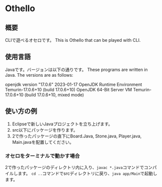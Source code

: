 # Othello

## 概要
CLIで遊べるオセロです。
This is Othello that can be played with CLI.

## 使用言語
Javaです。バージョンは以下の通りです。
These programs are written in Java. The versions are as follows:

openjdk version "17.0.6" 2023-01-17
OpenJDK Runtime Environment Temurin-17.0.6+10 (build 17.0.6+10)
OpenJDK 64-Bit Server VM Temurin-17.0.6+10 (build 17.0.6+10, mixed mode)

## 使い方の例
1. Eclipseで新しいJavaプロジェクトを立ち上げます。
2. src以下にパッケージを作ります。
3. 2で作ったパッケージの直下にBoard.Java, Stone.java, Player.java, Main.javaを配置してください。

### オセロをターミナルで動かす場合
2で作ったパッケージのディレクトリ内に入り、```javac *.java```コマンドでコンパイルします。
```cd ..```コマンドでsrcディレクトリに戻り、```java app/Main```で起動します。
